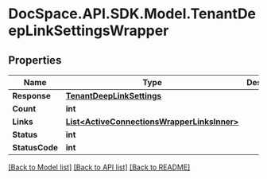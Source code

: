# DocSpace.API.SDK.Model.TenantDeepLinkSettingsWrapper

## Properties

Name | Type | Description | Notes
------------ | ------------- | ------------- | -------------
**Response** | [**TenantDeepLinkSettings**](TenantDeepLinkSettings.md) |  | [optional] 
**Count** | **int** |  | [optional] 
**Links** | [**List&lt;ActiveConnectionsWrapperLinksInner&gt;**](ActiveConnectionsWrapperLinksInner.md) |  | [optional] 
**Status** | **int** |  | [optional] 
**StatusCode** | **int** |  | [optional] 

[[Back to Model list]](../README.md#documentation-for-models) [[Back to API list]](../README.md#documentation-for-api-endpoints) [[Back to README]](../README.md)

